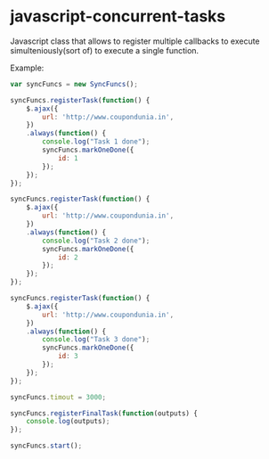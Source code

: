# javascript-concurrent-tasks

Javascript class that allows to register multiple callbacks to execute simulteniously(sort of) to execute a single function.

Example:
```js
var syncFuncs = new SyncFuncs();

syncFuncs.registerTask(function() {
    $.ajax({
        url: 'http://www.coupondunia.in',
    })
    .always(function() {
        console.log("Task 1 done");
        syncFuncs.markOneDone({
            id: 1
        });
    });
});

syncFuncs.registerTask(function() {
    $.ajax({
        url: 'http://www.coupondunia.in',
    })
    .always(function() {
        console.log("Task 2 done");
        syncFuncs.markOneDone({
            id: 2
        });
    });
});

syncFuncs.registerTask(function() {
    $.ajax({
        url: 'http://www.coupondunia.in',
    })
    .always(function() {
        console.log("Task 3 done");
        syncFuncs.markOneDone({
            id: 3
        });
    });
});

syncFuncs.timout = 3000;

syncFuncs.registerFinalTask(function(outputs) {
    console.log(outputs);
});

syncFuncs.start();
```

